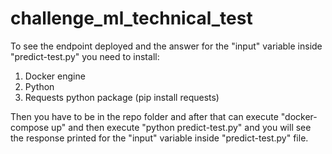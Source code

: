 # challenge_ml_technical_test

To see the endpoint deployed and the answer for the "input" variable inside "predict-test.py" you need to install:
 
1. Docker engine
2. Python
3. Requests python package (pip install requests) 

Then you have to be in the repo folder and after that can execute "docker-compose up" and then execute "python predict-test.py" and you will see the response printed for the "input" variable inside  "predict-test.py" file.